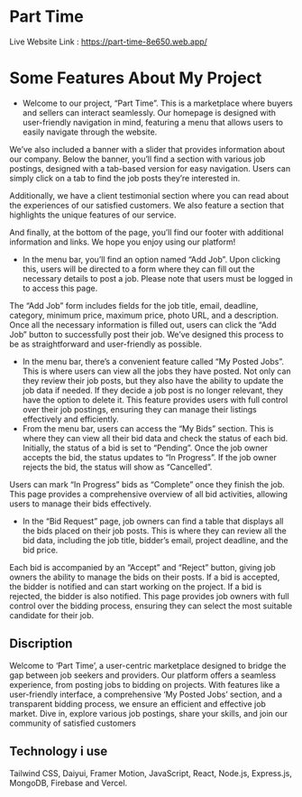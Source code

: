 # Part Time

Live Website Link : https://part-time-8e650.web.app/

# Some Features About My Project

- Welcome to our project, “Part Time”. This is a marketplace where buyers and sellers can interact seamlessly. Our homepage is designed with user-friendly navigation in mind, featuring a menu that allows users to easily navigate through the website.

We’ve also included a banner with a slider that provides information about our company. Below the banner, you’ll find a section with various job postings, designed with a tab-based version for easy navigation. Users can simply click on a tab to find the job posts they’re interested in.

Additionally, we have a client testimonial section where you can read about the experiences of our satisfied customers. We also feature a section that highlights the unique features of our service.

And finally, at the bottom of the page, you’ll find our footer with additional information and links. We hope you enjoy using our platform!

- In the menu bar, you’ll find an option named “Add Job”. Upon clicking this, users will be directed to a form where they can fill out the necessary details to post a job. Please note that users must be logged in to access this page.

The “Add Job” form includes fields for the job title, email, deadline, category, minimum price, maximum price, photo URL, and a description. Once all the necessary information is filled out, users can click the “Add Job” button to successfully post their job. We’ve designed this process to be as straightforward and user-friendly as possible.

- In the menu bar, there’s a convenient feature called “My Posted Jobs”. This is where users can view all the jobs they have posted. Not only can they review their job posts, but they also have the ability to update the job data if needed. If they decide a job post is no longer relevant, they have the option to delete it. This feature provides users with full control over their job postings, ensuring they can manage their listings effectively and efficiently.
- From the menu bar, users can access the “My Bids” section. This is where they can view all their bid data and check the status of each bid. Initially, the status of a bid is set to “Pending”. Once the job owner accepts the bid, the status updates to “In Progress”. If the job owner rejects the bid, the status will show as “Cancelled”.

Users can mark “In Progress” bids as “Complete” once they finish the job. This page provides a comprehensive overview of all bid activities, allowing users to manage their bids effectively.

- In the “Bid Request” page, job owners can find a table that displays all the bids placed on their job posts. This is where they can review all the bid data, including the job title, bidder’s email, project deadline, and the bid price.

Each bid is accompanied by an “Accept” and “Reject” button, giving job owners the ability to manage the bids on their posts. If a bid is accepted, the bidder is notified and can start working on the project. If a bid is rejected, the bidder is also notified. This page provides job owners with full control over the bidding process, ensuring they can select the most suitable candidate for their job.

## Discription
Welcome to ‘Part Time’, a user-centric marketplace designed to bridge the gap between job seekers and providers. Our platform offers a seamless experience, from posting jobs to bidding on projects. With features like a user-friendly interface, a comprehensive ‘My Posted Jobs’ section, and a transparent bidding process, we ensure an efficient and effective job market. Dive in, explore various job postings, share your skills, and join our community of satisfied customers

## Technology i use
Tailwind CSS, Daiyui, Framer Motion, JavaScript, React, Node.js, Express.js,
MongoDB, Firebase and Vercel.
